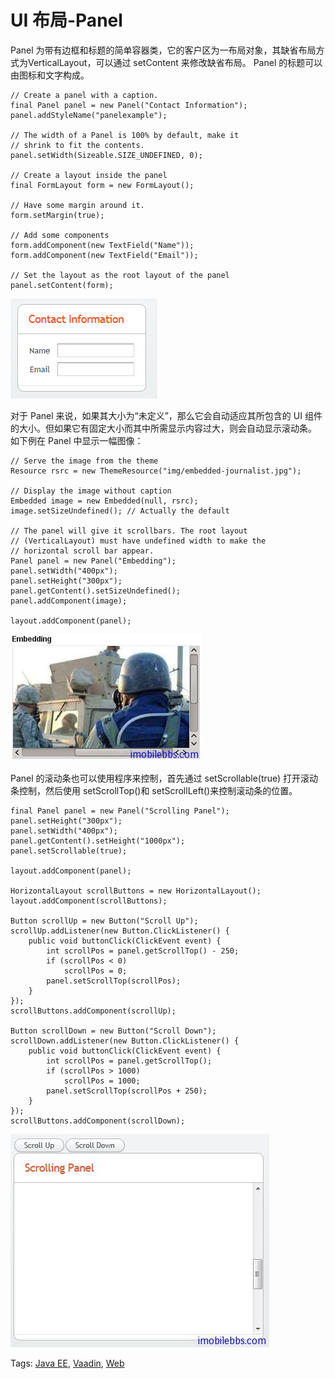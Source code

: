 # UI 布局-Panel

Panel 为带有边框和标题的简单容器类，它的客户区为一布局对象，其缺省布局方式为VerticalLayout，可以通过 setContent 来修改缺省布局。
Panel 的标题可以由图标和文字构成。

```
// Create a panel with a caption.
final Panel panel = new Panel("Contact Information");
panel.addStyleName("panelexample");
 
// The width of a Panel is 100% by default, make it
// shrink to fit the contents.
panel.setWidth(Sizeable.SIZE_UNDEFINED, 0);
 
// Create a layout inside the panel
final FormLayout form = new FormLayout();
 
// Have some margin around it.
form.setMargin(true);
 
// Add some components
form.addComponent(new TextField("Name"));
form.addComponent(new TextField("Email"));
 
// Set the layout as the root layout of the panel
panel.setContent(form);
```

![](images/82.png)

对于 Panel 来说，如果其大小为“未定义”，那么它会自动适应其所包含的 UI 组件的大小。但如果它有固定大小而其中所需显示内容过大，则会自动显示滚动条。
如下例在 Panel 中显示一幅图像：

```
// Serve the image from the theme
Resource rsrc = new ThemeResource("img/embedded-journalist.jpg");
        
// Display the image without caption
Embedded image = new Embedded(null, rsrc);
image.setSizeUndefined(); // Actually the default
 
// The panel will give it scrollbars. The root layout
// (VerticalLayout) must have undefined width to make the
// horizontal scroll bar appear.
Panel panel = new Panel("Embedding");
panel.setWidth("400px");
panel.setHeight("300px");
panel.getContent().setSizeUndefined();
panel.addComponent(image);
 
layout.addComponent(panel);
```

![](images/83.png)

Panel 的滚动条也可以使用程序来控制，首先通过 setScrollable(true) 打开滚动条控制，然后使用 setScrollTop()和 setScrollLeft()来控制滚动条的位置。

```
final Panel panel = new Panel("Scrolling Panel");
panel.setHeight("300px");
panel.setWidth("400px");
panel.getContent().setHeight("1000px");
panel.setScrollable(true);
        
layout.addComponent(panel);

HorizontalLayout scrollButtons = new HorizontalLayout();
layout.addComponent(scrollButtons);
        
Button scrollUp = new Button("Scroll Up");
scrollUp.addListener(new Button.ClickListener() {
    public void buttonClick(ClickEvent event) {
        int scrollPos = panel.getScrollTop() - 250;
        if (scrollPos < 0)
            scrollPos = 0;
        panel.setScrollTop(scrollPos);
    }
});
scrollButtons.addComponent(scrollUp);
        
Button scrollDown = new Button("Scroll Down");
scrollDown.addListener(new Button.ClickListener() {
    public void buttonClick(ClickEvent event) {
        int scrollPos = panel.getScrollTop();
        if (scrollPos > 1000)
            scrollPos = 1000;
        panel.setScrollTop(scrollPos + 250);
    }
});
scrollButtons.addComponent(scrollDown);
```

![](images/84.png)

Tags: [Java EE](http://www.imobilebbs.com/wordpress/archives/tag/java-ee), [Vaadin](http://www.imobilebbs.com/wordpress/archives/tag/vaadin), [Web](http://www.imobilebbs.com/wordpress/archives/tag/web)
